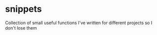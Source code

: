 # snippets
Collection of small useful functions I've written for different projects so I don't lose them
